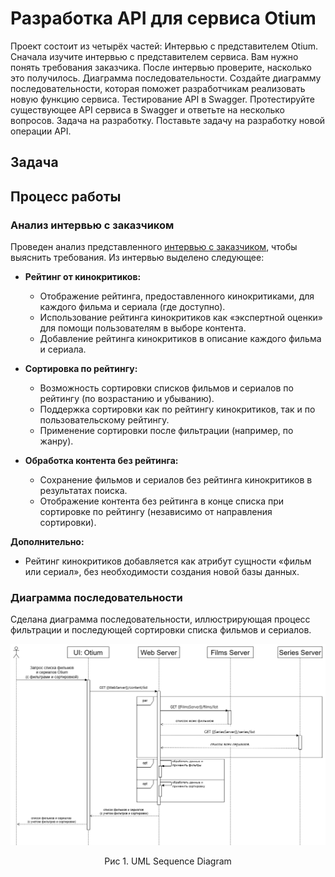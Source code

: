# Разработка API для сервиса Otium


Проект состоит из четырёх частей:
Интервью с представителем Otium. Сначала изучите интервью с представителем сервиса. Вам нужно понять требования заказчика. После интервью проверите, насколько это получилось.
Диаграмма последовательности. Создайте диаграмму последовательности, которая поможет разработчикам реализовать новую функцию сервиса.
Тестирование API в Swagger. Протестируйте существующее API сервиса в Swagger и ответьте на несколько вопросов.
Задача на разработку. Поставьте задачу на разработку новой операции API.

## Задача



## Процесс работы

### Анализ интервью с заказчиком
Проведен анализ представленного [интервью с заказчиком](https://docs.google.com/document/d/1cKapG1cH4Fv04UFsRkv0Bl2ugs78g-yjV7koLaKff0U/edit?usp=sharing), чтобы выяснить требования. Из интервью выделено следующее:

*   **Рейтинг от кинокритиков:**
    *   Отображение рейтинга, предоставленного кинокритиками, для каждого фильма и сериала (где доступно).
    *   Использование рейтинга кинокритиков как «экспертной оценки» для помощи пользователям в выборе контента.
    *   Добавление рейтинга кинокритиков в описание каждого фильма и сериала.

*   **Сортировка по рейтингу:**
    *   Возможность сортировки списков фильмов и сериалов по рейтингу (по возрастанию и убыванию).
    *   Поддержка сортировки как по рейтингу кинокритиков, так и по пользовательскому рейтингу.
    *   Применение сортировки после фильтрации (например, по жанру).

*   **Обработка контента без рейтинга:**
    *   Сохранение фильмов и сериалов без рейтинга кинокритиков в результатах поиска.
    *   Отображение контента без рейтинга в конце списка при сортировке по рейтингу (независимо от направления сортировки).

**Дополнительно:**

*   Рейтинг кинокритиков добавляется как атрибут сущности «фильм или сериал», без необходимости создания новой базы данных.

### Диаграмма последовательности

Сделана диаграмма последовательности, иллюстрирующая процесс фильтрации и последующей сортировки списка фильмов и сериалов.

![Обновленная диаграмма UML](https://github.com/EVTrukhina/practicum_Y/blob/main/Диаграмма%20последовательности.png)
<p align="center">Рис 1. UML Sequence Diagram</p>
